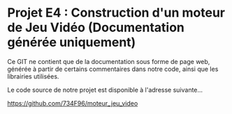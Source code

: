 # Projet E4 : Construction d'un moteur de Jeu Vidéo (Documentation générée uniquement)

Ce GIT ne contient que de la documentation sous forme de page web, générée à partir de certains commentaires dans notre code, ainsi que les librairies utilisées.

Le code source de notre projet est disponible à l'adresse suivante...

https://github.com/734F96/moteur_jeu_video
